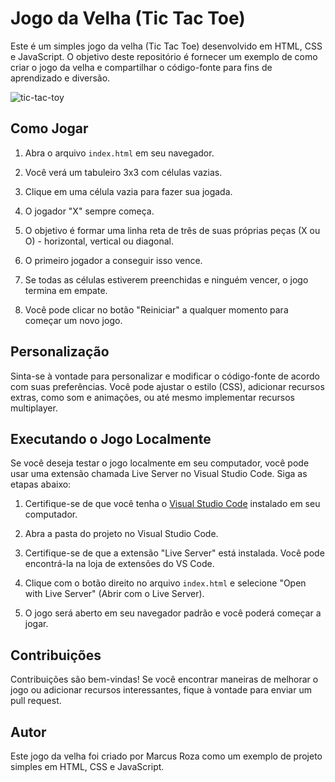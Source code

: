 # Jogo da Velha (Tic Tac Toe)

Este é um simples jogo da velha (Tic Tac Toe) desenvolvido em HTML, CSS e JavaScript. O objetivo deste repositório é fornecer um exemplo de como criar o jogo da velha e compartilhar o código-fonte para fins de aprendizado e diversão.

![tic-tac-toy](./assets/screenshot.png)

## Como Jogar

1. Abra o arquivo `index.html` em seu navegador.

2. Você verá um tabuleiro 3x3 com células vazias.

3. Clique em uma célula vazia para fazer sua jogada.

4. O jogador "X" sempre começa.

5. O objetivo é formar uma linha reta de três de suas próprias peças (X ou O) - horizontal, vertical ou diagonal.

6. O primeiro jogador a conseguir isso vence.

7. Se todas as células estiverem preenchidas e ninguém vencer, o jogo termina em empate.

8. Você pode clicar no botão "Reiniciar" a qualquer momento para começar um novo jogo.

## Personalização

Sinta-se à vontade para personalizar e modificar o código-fonte de acordo com suas preferências. Você pode ajustar o estilo (CSS), adicionar recursos extras, como som e animações, ou até mesmo implementar recursos multiplayer.

## Executando o Jogo Localmente

Se você deseja testar o jogo localmente em seu computador, você pode usar uma extensão chamada Live Server no Visual Studio Code. Siga as etapas abaixo:

1. Certifique-se de que você tenha o [Visual Studio Code](https://code.visualstudio.com/) instalado em seu computador.

2. Abra a pasta do projeto no Visual Studio Code.

3. Certifique-se de que a extensão "Live Server" está instalada. Você pode encontrá-la na loja de extensões do VS Code.

4. Clique com o botão direito no arquivo `index.html` e selecione "Open with Live Server" (Abrir com o Live Server).

5. O jogo será aberto em seu navegador padrão e você poderá começar a jogar.

## Contribuições

Contribuições são bem-vindas! Se você encontrar maneiras de melhorar o jogo ou adicionar recursos interessantes, fique à vontade para enviar um pull request.

## Autor

Este jogo da velha foi criado por Marcus Roza como um exemplo de projeto simples em HTML, CSS e JavaScript.

